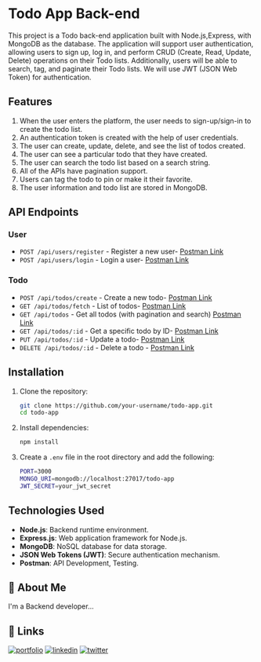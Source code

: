
# Todo App Back-end

This project is a Todo back-end application built with Node.js,Express, with MongoDB as the database. The application will support user authentication, allowing users to sign up, log in, and perform CRUD (Create, Read, Update, Delete) operations on their Todo lists. Additionally, users will be able to search, tag, and paginate their Todo lists. We will use JWT (JSON Web Token) for authentication.

## Features

1. When the user enters the platform, the user needs to sign-up/sign-in to create the todo list.
2. An authentication token is created with the help of user credentials.
3. The user can create, update, delete, and see the list of todos created.
4. The user can see a particular todo that they have created.
5. The user can search the todo list based on a search string.
6. All of the APIs have pagination support.
7. Users can tag the todo to pin or make it their favorite.
8. The user information and todo list are stored in MongoDB.

## API Endpoints

### User
- `POST /api/users/register` - Register a new user- [Postman Link](https://grey-star-391432.postman.co/workspace/New-Team-Workspace~4486508b-a8a4-424d-bc7e-8e1606b9ebd8/request/31827619-c809c348-720f-48ff-8667-72dacbbf2877)
- `POST /api/users/login` - Login a user- [Postman Link](https://grey-star-391432.postman.co/workspace/New-Team-Workspace~4486508b-a8a4-424d-bc7e-8e1606b9ebd8/request/31827619-bd6cb400-268c-4d6a-b486-1ccb8f763799)

### Todo
- `POST /api/todos/create` - Create a new todo- [Postman Link](https://grey-star-391432.postman.co/workspace/New-Team-Workspace~4486508b-a8a4-424d-bc7e-8e1606b9ebd8/request/31827619-1603b860-233e-4a6a-831d-3b07bbee039c)
- `GET /api/todos/fetch` - List of todos- [Postman Link](https://grey-star-391432.postman.co/workspace/New-Team-Workspace~4486508b-a8a4-424d-bc7e-8e1606b9ebd8/request/31827619-07f2fb7b-c686-4241-9d40-1a6d8dd94368)
- `GET /api/todos` - Get all todos (with pagination and search) [Postman Link](https://grey-star-391432.postman.co/workspace/New-Team-Workspace~4486508b-a8a4-424d-bc7e-8e1606b9ebd8/request/31827619-bdcff038-a568-4ff0-b35d-815afc5082dc)
- `GET /api/todos/:id` - Get a specific todo by ID- [Postman Link](https://grey-star-391432.postman.co/workspace/New-Team-Workspace~4486508b-a8a4-424d-bc7e-8e1606b9ebd8/request/31827619-ac17fdfd-b185-488a-b71f-112e0a0b0091)
- `PUT /api/todos/:id` - Update a todo- [Postman Link](https://grey-star-391432.postman.co/workspace/New-Team-Workspace~4486508b-a8a4-424d-bc7e-8e1606b9ebd8/request/31827619-3dc6c46e-fd07-4002-88ff-dbad5a276971?tab=body)
- `DELETE /api/todos/:id` - Delete a todo - [Postman Link](https://grey-star-391432.postman.co/workspace/New-Team-Workspace~4486508b-a8a4-424d-bc7e-8e1606b9ebd8/request/31827619-96d4871a-9187-4a81-9c85-14986542fd33)


## Installation

1. Clone the repository:
    ```sh
    git clone https://github.com/your-username/todo-app.git
    cd todo-app
    ```

2. Install dependencies:
    ```sh
    npm install
    ```

3. Create a `.env` file in the root directory and add the following:
    ```sh
    PORT=3000
    MONGO_URI=mongodb://localhost:27017/todo-app
    JWT_SECRET=your_jwt_secret
    ```

## Technologies Used
- **Node.js**: Backend runtime environment.
- **Express.js**: Web application framework for Node.js.
- **MongoDB**: NoSQL database for data storage.
- **JSON Web Tokens (JWT)**: Secure authentication mechanism.
- **Postman**: API Development, Testing.



## 🚀 About Me
I'm a Backend developer...


## 🔗 Links
[![portfolio](https://img.shields.io/badge/my_portfolio-000?style=for-the-badge&logo=ko-fi&logoColor=white)](https://github.com/surajmendhe5573)
[![linkedin](https://img.shields.io/badge/linkedin-0A66C2?style=for-the-badge&logo=linkedin&logoColor=white)](https://www.linkedin.com/in/suraj-mendhe-569879233/?original_referer=https%3A%2F%2Fsearch%2Eyahoo%2Ecom%2F&originalSubdomain=in)
[![twitter](https://img.shields.io/badge/twitter-1DA1F2?style=for-the-badge&logo=twitter&logoColor=white)](https://twitter.com/)

